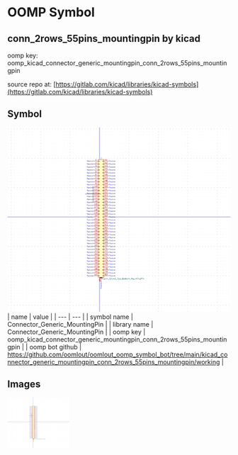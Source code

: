 # OOMP Symbol  
## conn_2rows_55pins_mountingpin  by kicad  
  
oomp key: oomp_kicad_connector_generic_mountingpin_conn_2rows_55pins_mountingpin  
  
source repo at: [https://gitlab.com/kicad/libraries/kicad-symbols](https://gitlab.com/kicad/libraries/kicad-symbols)  
## Symbol  
  
[![working.png](working_600.png)](working.png)  
| name | value | 
| --- | --- | 
| symbol name | Connector_Generic_MountingPin | 
| library name | Connector_Generic_MountingPin | 
| oomp key | oomp_kicad_connector_generic_mountingpin_conn_2rows_55pins_mountingpin | 
| oomp bot github | https://github.com/oomlout/oomlout_oomp_symbol_bot/tree/main/kicad_connector_generic_mountingpin_conn_2rows_55pins_mountingpin/working | 
## Images  
  
[![working.png](working_140.png)](working.png)  
